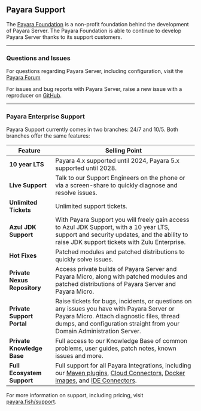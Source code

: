 ## Payara Support

The [Payara Foundation](http://www.payara.org) is a non-profit foundation behind the development of Payara Server. The Payara Foundation is able to continue to develop Payara Server thanks to its support customers.

- - - -

### Questions and Issues

For questions regarding Payara Server, including configuration, visit the [Payara Forum](https://www.groups.google.com/forum/#!forum/payara-forum)

For issues and bug reports with Payara Server, raise a new issue with a reproducer on [GitHub](https://github.com/payara/payara/issues).

- - - -

### Payara Enterprise Support

Payara Support currently comes in two branches: 24/7 and 10/5. Both branches offer the same features:

| Feature | Selling Point |
|---|---|
| **10 year LTS** | Payara 4.x supported until 2024, Payara 5.x supported until 2028.
| **Live Support** | Talk to our Support Engineers on the phone or via a screen-share to quickly diagnose and resolve issues. |
| **Unlimited Tickets**| Unlimited support tickets. |
| **Azul JDK Support** | With Payara Support you will freely gain access to Azul JDK Support, with a 10 year LTS, support and security updates, and the ability to raise JDK support tickets with Zulu Enterprise.
| **Hot Fixes** | Patched modules and patched distributions to quickly solve issues.
| **Private Nexus Repository** | Access private builds of Payara Server and Payara Micro, along with patched modules and patched distributions of Payara Server and Payara Micro. |
| **Private Support Portal** | Raise tickets for bugs, incidents, or questions on any issues you have with Payara Server or Payara Micro. Attach diagnostic files, thread dumps, and configuration straight from your Domain Administration Server. |
| **Private Knowledge Base** | Full access to our Knowledge Base of common problems, user guides, patch notes, known issues and more. |
| **Full Ecosystem Support** | Full support for all Payara Integrations, including our [Maven plugins](https://github.com/payara/maven-plugins), [Cloud Connectors](https://github.com/payara/Cloud-Connectors), [Docker images](https://hub.docker.com/u/payara/), and [IDE Connectors](http://plugins.netbeans.org/plugin/72263/payara-server). |

For more information on support, including pricing, visit [payara.fish/support](http://www.payara.fish/support).
